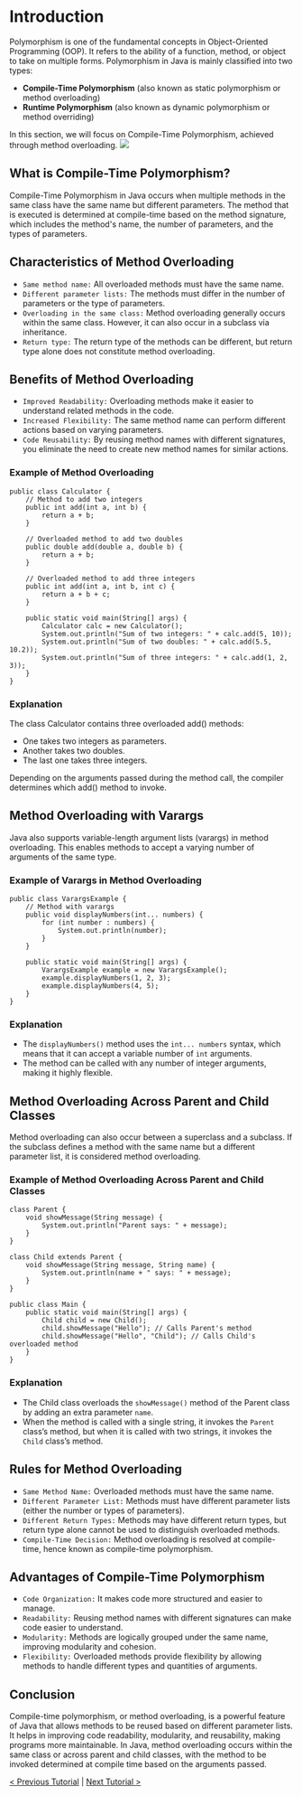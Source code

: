 # Introduction
Polymorphism is one of the fundamental concepts in Object-Oriented Programming (OOP). It refers to the ability of a function, method, or object to take on multiple forms. Polymorphism in Java is mainly classified into two types:
* **Compile-Time Polymorphism** (also known as static polymorphism or method overloading)
* **Runtime Polymorphism** (also known as dynamic polymorphism or method overriding)

In this section, we will focus on Compile-Time Polymorphism, achieved through method overloading.
[![](https://markdown-videos-api.jorgenkh.no/youtube/soR3cZfksr0)](https://youtu.be/soR3cZfksr0)

## What is Compile-Time Polymorphism?
Compile-Time Polymorphism in Java occurs when multiple methods in the same class have the same name but different parameters. The method that is executed is determined at compile-time based on the method signature, which includes the method's name, the number of parameters, and the types of parameters.

## Characteristics of Method Overloading
* `Same method name:` All overloaded methods must have the same name.
* `Different parameter lists:` The methods must differ in the number of parameters or the type of parameters.
* `Overloading in the same class:` Method overloading generally occurs within the same class. However, it can also occur in a subclass via inheritance.
* `Return type:` The return type of the methods can be different, but return type alone does not constitute method overloading.

## Benefits of Method Overloading
* `Improved Readability:` Overloading methods make it easier to understand related methods in the code.
* `Increased Flexibility:` The same method name can perform different actions based on varying parameters.
* `Code Reusability:` By reusing method names with different signatures, you eliminate the need to create new method names for similar actions.

### Example of Method Overloading
```
public class Calculator {
    // Method to add two integers
    public int add(int a, int b) {
        return a + b;
    }
    
    // Overloaded method to add two doubles
    public double add(double a, double b) {
        return a + b;
    }
    
    // Overloaded method to add three integers
    public int add(int a, int b, int c) {
        return a + b + c;
    }

    public static void main(String[] args) {
        Calculator calc = new Calculator();
        System.out.println("Sum of two integers: " + calc.add(5, 10));
        System.out.println("Sum of two doubles: " + calc.add(5.5, 10.2));
        System.out.println("Sum of three integers: " + calc.add(1, 2, 3));
    }
}
```
### Explanation
The class Calculator contains three overloaded add() methods:
* One takes two integers as parameters.
* Another takes two doubles.
* The last one takes three integers.

Depending on the arguments passed during the method call, the compiler determines which add() method to invoke.

## Method Overloading with Varargs
Java also supports variable-length argument lists (varargs) in method overloading. This enables methods to accept a varying number of arguments of the same type.

### Example of Varargs in Method Overloading
```
public class VarargsExample {
    // Method with varargs
    public void displayNumbers(int... numbers) {
        for (int number : numbers) {
            System.out.println(number);
        }
    }

    public static void main(String[] args) {
        VarargsExample example = new VarargsExample();
        example.displayNumbers(1, 2, 3);
        example.displayNumbers(4, 5);
    }
}
```
### Explanation
* The `displayNumbers()` method uses the `int... numbers` syntax, which means that it can accept a variable number of `int` arguments.
* The method can be called with any number of integer arguments, making it highly flexible.

## Method Overloading Across Parent and Child Classes
Method overloading can also occur between a superclass and a subclass. If the subclass defines a method with the same name but a different parameter list, it is considered method overloading.

### Example of Method Overloading Across Parent and Child Classes
```
class Parent {
    void showMessage(String message) {
        System.out.println("Parent says: " + message);
    }
}

class Child extends Parent {
    void showMessage(String message, String name) {
        System.out.println(name + " says: " + message);
    }
}

public class Main {
    public static void main(String[] args) {
        Child child = new Child();
        child.showMessage("Hello"); // Calls Parent's method
        child.showMessage("Hello", "Child"); // Calls Child's overloaded method
    }
}
```
### Explanation
* The Child class overloads the `showMessage()` method of the Parent class by adding an extra parameter `name`.
* When the method is called with a single string, it invokes the `Parent` class’s method, but when it is called with two strings, it invokes the `Child` class’s method.

## Rules for Method Overloading
* `Same Method Name:` Overloaded methods must have the same name.
* `Different Parameter List:` Methods must have different parameter lists (either the number or types of parameters).
* `Different Return Types:` Methods may have different return types, but return type alone cannot be used to distinguish overloaded methods.
* `Compile-Time Decision:` Method overloading is resolved at compile-time, hence known as compile-time polymorphism.

## Advantages of Compile-Time Polymorphism
* `Code Organization:` It makes code more structured and easier to manage.
* `Readability:` Reusing method names with different signatures can make code easier to understand.
* `Modularity:` Methods are logically grouped under the same name, improving modularity and cohesion.
* `Flexibility:` Overloaded methods provide flexibility by allowing methods to handle different types and quantities of arguments.

## Conclusion
Compile-time polymorphism, or method overloading, is a powerful feature of Java that allows methods to be reused based on different parameter lists. It helps in improving code readability, modularity, and reusability, making programs more maintainable. In Java, method overloading occurs within the same class or across parent and child classes, with the method to be invoked determined at compile time based on the arguments passed.

[< Previous Tutorial](https://github.com/nakulmitra/java-tutorial/blob/master/object-oriented-programming/method-overriding/MethodOverriding.md) | [Next Tutorial >](https://github.com/nakulmitra/java-tutorial/blob/master/object-oriented-programming/runtime-polymorphism/RuntimePolymorphism.md)